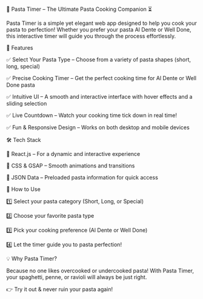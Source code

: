 🍝 Pasta Timer – The Ultimate Pasta Cooking Companion ⏳

Pasta Timer is a simple yet elegant web app designed to help you cook your pasta to perfection! 
Whether you prefer your pasta Al Dente or Well Done, this interactive timer will guide you through the process effortlessly.


🎯 Features


✅ Select Your Pasta Type – Choose from a variety of pasta shapes (short, long, special) 

✅ Precise Cooking Timer – Get the perfect cooking time for Al Dente or Well Done pasta 

✅ Intuitive UI – A smooth and interactive interface with hover effects and a sliding selection 

✅ Live Countdown – Watch your cooking time tick down in real time! 

✅ Fun & Responsive Design – Works on both desktop and mobile devices 


🛠️ Tech Stack


🔹 React.js – For a dynamic and interactive experience

🔹 CSS & GSAP – Smooth animations and transitions

🔹 JSON Data – Preloaded pasta information for quick access


🚀 How to Use


1️⃣ Select your pasta category (Short, Long, or Special)

2️⃣ Choose your favorite pasta type 

3️⃣ Pick your cooking preference (Al Dente or Well Done)

4️⃣ Let the timer guide you to pasta perfection! 


💡 Why Pasta Timer?


Because no one likes overcooked or undercooked pasta! 
With Pasta Timer, your spaghetti, penne, or ravioli will always be just right. 

👉 Try it out & never ruin your pasta again!
